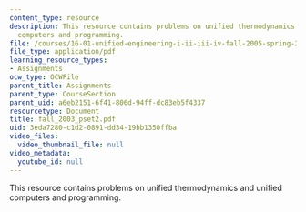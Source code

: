 ```yaml
---
content_type: resource
description: This resource contains problems on unified thermodynamics and unified
  computers and programming.
file: /courses/16-01-unified-engineering-i-ii-iii-iv-fall-2005-spring-2006/3eda7280c1d20891dd3419bb1350ffba_fall_2003_pset2.pdf
file_type: application/pdf
learning_resource_types:
- Assignments
ocw_type: OCWFile
parent_title: Assignments
parent_type: CourseSection
parent_uid: a6eb2151-6f41-806d-94ff-dc83eb5f4337
resourcetype: Document
title: fall_2003_pset2.pdf
uid: 3eda7280-c1d2-0891-dd34-19bb1350ffba
video_files:
  video_thumbnail_file: null
video_metadata:
  youtube_id: null
---
```

This resource contains problems on unified thermodynamics and unified computers and programming.